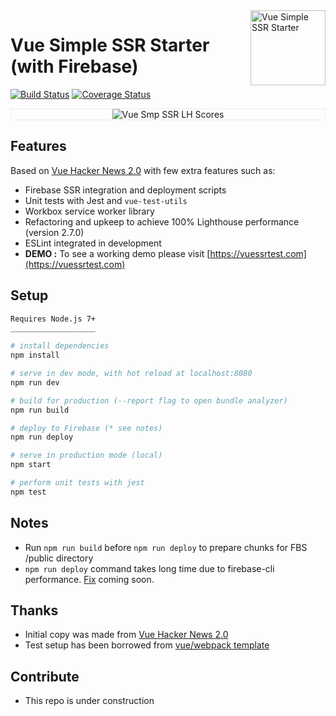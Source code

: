 <img align="right" width="120" height="120" src="https://github.com/kemalcany/vue-ssr-starter/blob/master/public/github/SmallGray1.svg" alt="Vue Simple SSR Starter"/>

# Vue Simple SSR Starter (with Firebase)

[![Build Status](https://travis-ci.org/kemalcany/vue-simple-ssr.svg?branch=master)](https://travis-ci.org/kemalcany/vue-simple-ssr)
[![Coverage Status](https://coveralls.io/repos/github/kemalcany/vue-simple-ssr/badge.svg?branch=master)](https://coveralls.io/github/kemalcany/vue-simple-ssr?branch=master)

<p align="center" style="border: 1px solid #eaecef;">
  <img src="https://github.com/kemalcany/vue-ssr-starter/blob/master/public/github/LightHouseReport-07.01.2018.jpg?raw=true" alt="Vue Smp SSR LH Scores"/>
</p>

## Features

Based on [Vue Hacker News 2.0](https://github.com/vuejs/vue-hackernews-2.0) with few extra features such as:
- Firebase SSR integration and deployment scripts
- Unit tests with Jest and `vue-test-utils`
- Workbox service worker library
- Refactoring and upkeep to achieve 100% Lighthouse performance (version 2.7.0)
- ESLint integrated in development
- **DEMO :** To see a working demo please visit [https://vuessrtest.com](https://vuessrtest.com)

## Setup

``` bash
Requires Node.js 7+
___________________

# install dependencies
npm install

# serve in dev mode, with hot reload at localhost:8080
npm run dev

# build for production (--report flag to open bundle analyzer)
npm run build

# deploy to Firebase (* see notes)
npm run deploy

# serve in production mode (local)
npm start

# perform unit tests with jest
npm test
```

## Notes

- Run `npm run build` before `npm run deploy` to prepare chunks for FBS /public directory
- `npm run deploy` command takes long time due to firebase-cli performance. [Fix](https://github.com/firebase/firebase-tools/pull/578) coming soon.

## Thanks

- Initial copy was made from [Vue Hacker News 2.0](https://github.com/vuejs/vue-hackernews-2.0)
- Test setup has been borrowed from [vue/webpack template](https://github.com/vuejs-templates/webpack)

## Contribute

- This repo is under construction

